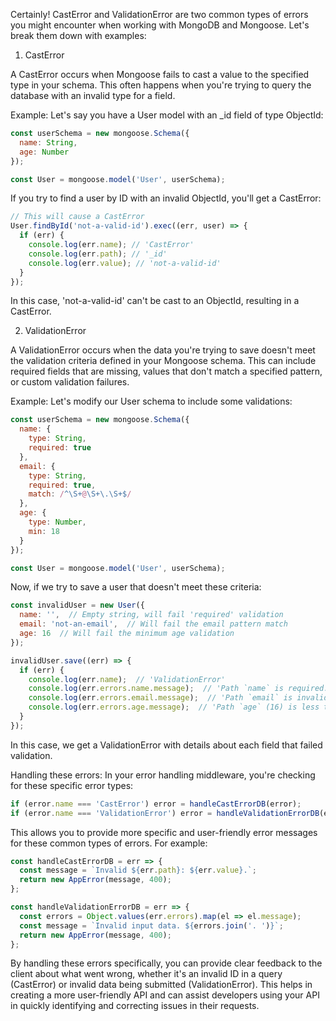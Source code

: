Certainly! CastError and ValidationError are two common types of errors you might encounter when working with MongoDB and Mongoose. Let's break them down with examples:

1. CastError

A CastError occurs when Mongoose fails to cast a value to the specified type in your schema. This often happens when you're trying to query the database with an invalid type for a field.

Example:
Let's say you have a User model with an _id field of type ObjectId:

```javascript
const userSchema = new mongoose.Schema({
  name: String,
  age: Number
});

const User = mongoose.model('User', userSchema);
```

If you try to find a user by ID with an invalid ObjectId, you'll get a CastError:

```javascript
// This will cause a CastError
User.findById('not-a-valid-id').exec((err, user) => {
  if (err) {
    console.log(err.name); // 'CastError'
    console.log(err.path); // '_id'
    console.log(err.value); // 'not-a-valid-id'
  }
});
```

In this case, 'not-a-valid-id' can't be cast to an ObjectId, resulting in a CastError.

2. ValidationError

A ValidationError occurs when the data you're trying to save doesn't meet the validation criteria defined in your Mongoose schema. This can include required fields that are missing, values that don't match a specified pattern, or custom validation failures.

Example:
Let's modify our User schema to include some validations:

```javascript
const userSchema = new mongoose.Schema({
  name: { 
    type: String, 
    required: true 
  },
  email: { 
    type: String, 
    required: true, 
    match: /^\S+@\S+\.\S+$/ 
  },
  age: { 
    type: Number, 
    min: 18 
  }
});

const User = mongoose.model('User', userSchema);
```

Now, if we try to save a user that doesn't meet these criteria:

```javascript
const invalidUser = new User({
  name: '',  // Empty string, will fail 'required' validation
  email: 'not-an-email',  // Will fail the email pattern match
  age: 16  // Will fail the minimum age validation
});

invalidUser.save((err) => {
  if (err) {
    console.log(err.name);  // 'ValidationError'
    console.log(err.errors.name.message);  // 'Path `name` is required.'
    console.log(err.errors.email.message);  // 'Path `email` is invalid (not-an-email).'
    console.log(err.errors.age.message);  // 'Path `age` (16) is less than minimum allowed value (18).'
  }
});
```

In this case, we get a ValidationError with details about each field that failed validation.

Handling these errors:
In your error handling middleware, you're checking for these specific error types:

```javascript
if (error.name === 'CastError') error = handleCastErrorDB(error);
if (error.name === 'ValidationError') error = handleValidationErrorDB(error);
```

This allows you to provide more specific and user-friendly error messages for these common types of errors. For example:

```javascript
const handleCastErrorDB = err => {
  const message = `Invalid ${err.path}: ${err.value}.`;
  return new AppError(message, 400);
};

const handleValidationErrorDB = err => {
  const errors = Object.values(err.errors).map(el => el.message);
  const message = `Invalid input data. ${errors.join('. ')}`;
  return new AppError(message, 400);
};
```

By handling these errors specifically, you can provide clear feedback to the client about what went wrong, whether it's an invalid ID in a query (CastError) or invalid data being submitted (ValidationError). This helps in creating a more user-friendly API and can assist developers using your API in quickly identifying and correcting issues in their requests.